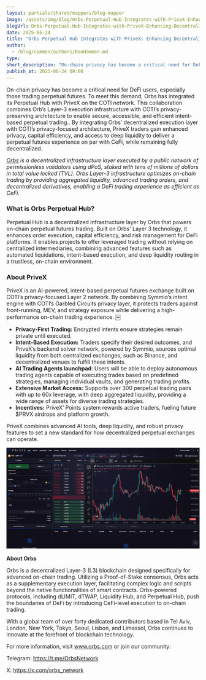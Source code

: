 ```yaml
---
layout: partials/shared/mappers/blog-mapper
image: /assets/img/blog/Orbs-Perpetual-Hub-Integrates-with-PriveX-Enhancing-Decentralized-Security-First-Derivatives-Trading-on-COTI/image2.png
blogUrl: Orbs-Perpetual-Hub-Integrates-with-PriveX-Enhancing-Decentralized-Security-First-Derivatives-Trading-on-COTI
date: 2025-06-24
title: "Orbs Perpetual Hub Integrates with PriveX: Enhancing Decentralized Security First Derivatives Trading on COTI"
author:
  - /blog/common/authors/RanHammer.md
type:
short_description: "On-chain privacy has become a critical need for DeFi users, especially those trading perpetual futures. To meet this demand, Orbs has integrated its Perpetual Hub with PriveX on the COTI network."
publish_at: 2025-06-24 09:00
---
```


On-chain privacy has become a critical need for DeFi users, especially those trading perpetual futures. To meet this demand, Orbs has integrated its Perpetual Hub with PriveX on the COTI network. This collaboration combines Orb’s Layer-3 execution infrastructure with COTI’s privacy-preserving architecture to enable secure, accessible, and efficient intent-based perpetual trading.. By integrating Orbs’ decentralized execution layer with COTI’s privacy-focused architecture, PriveX traders gain enhanced privacy, capital efficiency, and access to deep liquidity to deliver a perpetual futures experience on par with CeFi, while remaining fully decentralized.

[*Orbs*](https://www.orbs.com/) *is a decentralized infrastructure layer executed by a public network of permissionless validators using dPoS, staked with tens of millions of dollars in total value locked (TVL). Orbs Layer-3 infrastructure optimizes on-chain trading by providing aggregated liquidity, advanced trading orders, and decentralized derivatives, enabling a DeFi trading experience as efficient as CeFi.*

### What is Orbs Perpetual Hub?

Perpetual Hub is a decentralized infrastructure layer by Orbs that powers on-chain perpetual futures trading. Built on Orbs' Layer 3 technology, it enhances order execution, capital efficiency, and risk management for DeFi platforms. It enables projects to offer leveraged trading without relying on centralized intermediaries, combining advanced features such as automated liquidations, intent-based execution, and deep liquidity routing in a trustless, on-chain environment. 

### About PriveX

PriveX is an AI-powered, intent-based perpetual futures exchange built on COTI’s privacy-focused Layer 2 network. By combining Symmio’s intent engine with COTI’s Garbled Circuits privacy layer, it protects traders against front-running, MEV, and strategy exposure while delivering a high-performance on-chain trading experience. ￼

* **Privacy-First Trading:** Encrypted intents ensure strategies remain private until executed.   
* **Intent-Based Execution:** Traders specify their desired outcomes, and PriveX’s backend solver network, powered by Symmio, sources optimal liquidity from both centralized exchanges, such as Binance, and decentralized venues to fulfill these intents.  
* **AI Trading Agents launchpad**: Users will be able to deploy autonomous trading agents capable of executing trades based on predefined strategies, managing individual vaults, and generating trading profits.  
* **Extensive Market Access:** Supports over 300 perpetual trading pairs with up to 60x leverage, with deep aggregated liquidity, providing a wide range of assets for diverse trading strategies.  
* **Incentives:** PriveX’ Points system rewards active traders, fueling future $PRVX airdrops and platform growth.

PriveX combines advanced AI tools, deep liquidity, and robust privacy features to set a new standard for how decentralized perpetual exchanges can operate.

![screenshot](/assets/img/blog/Orbs-Perpetual-Hub-Integrates-with-PriveX-Enhancing-Decentralized-Security-First-Derivatives-Trading-on-COTI/image1.png)


<div class='line-separator'> </div>


**About Orbs**

Orbs is a decentralized Layer-3 (L3) blockchain designed specifically for advanced on-chain trading. Utilizing a Proof-of-Stake consensus, Orbs acts as a supplementary execution layer, facilitating complex logic and scripts beyond the native functionalities of smart contracts. Orbs-powered protocols, including dLIMIT, dTWAP, Liquidity Hub, and Perpetual Hub, push the boundaries of DeFi by introducing CeFi-level execution to on-chain trading.

With a global team of over forty dedicated contributors based in Tel Aviv, London, New York, Tokyo, Seoul, Lisbon, and Limassol, Orbs continues to innovate at the forefront of blockchain technology.

For more information, visit www.orbs.com or join our community:

Telegram: https://t.me/OrbsNetwork

X: https://x.com/orbs_network





